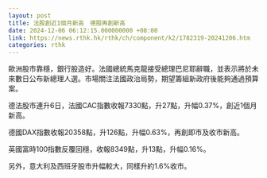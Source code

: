 ```yaml
---
layout: post
title: 法股創近1個月新高　德股再創新高
date: 2024-12-06 06:12:15.000000000 +08:00
link: https://news.rthk.hk/rthk/ch/component/k2/1782319-20241206.htm
categories: rthk
---
```


歐洲股市靠穩，銀行股造好。法國總統馬克龍接受總理巴尼耶辭職，並表示將於未來數日公布新總理人選。市場關注法國政治局勢，期望籌組新政府後能夠通過預算案。

德法股市連升6日，法國CAC指數收報7330點，升27點，升幅0.37%，創近1個月新高。

德國DAX指數收報20358點，升126點，升幅0.63%，再創即市及收市新高。

英國富時100指數反覆回穩，收報8349點，升13點，升幅0.16%。

另外，意大利及西班牙股市升幅較大，同樣升約1.6%收市。
